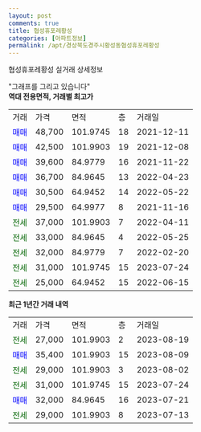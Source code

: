 ```yaml
---
layout: post
comments: true
title: 협성휴포레황성
categories: [아파트정보]
permalink: /apt/경상북도경주시황성동협성휴포레황성
---
```


협성휴포레황성 실거래 상세정보

<script type="text/javascript">
  google.charts.load('current', {'packages':['line', 'corechart']});
  google.charts.setOnLoadCallback(drawChart);

  function drawChart() {
    var data = new google.visualization.DataTable();
    data.addColumn('date', '거래일');
    data.addColumn('number', "매매");
    data.addColumn('number', "전세");
    data.addColumn('number', "전매");

    data.addRows([[new Date(Date.parse("2023-08-19")), null, 27000, null], [new Date(Date.parse("2023-08-09")), 35400, null, null], [new Date(Date.parse("2023-08-02")), null, 29000, null], [new Date(Date.parse("2023-07-24")), null, 31000, null], [new Date(Date.parse("2023-07-21")), 32000, null, null], [new Date(Date.parse("2023-07-13")), null, 29000, null]]);

    var options = {
      hAxis: {
        format: 'yyyy/MM/dd'
      },    
      lineWidth: 0,
      pointsVisible: true,    
      title: '최근 1년간 유형별 실거래가 분포',
      legend: { position: 'bottom' }
    };

    var formatter = new google.visualization.NumberFormat({pattern:'###,###'} );
    formatter.format(data, 1);
    formatter.format(data, 2);
    
    setTimeout(function() {
        var chart = new google.visualization.LineChart(document.getElementById('columnchart_material'));
        chart.draw(data, (options));
        document.getElementById('loading').style.display = 'none';
    }, 200);
  }
</script>


<div id="loading" style="z-index:20; display: block; margin-left: 0px">"그래프를 그리고 있습니다"</div>
<div id="columnchart_material" style="width: 95%; margin-left: 0px; display: block"></div>
<!-- contents start -->
<b>역대 전용면적, 거래별 최고가</b>
<table class="sortable">
    <tr>
      <td>거래</td>
      <td>가격</td>
      <td>면적</td>
      <td>층</td>
      <td>거래일</td>
    </tr>
        <tr>
          <td><a style="color: blue">매매</a></td>
          <td>48,700</td>
          <td>101.9745</td>
          <td>18</td>
          <td>2021-12-11</td>
        </tr>            <tr>
          <td><a style="color: blue">매매</a></td>
          <td>42,500</td>
          <td>101.9903</td>
          <td>19</td>
          <td>2021-12-08</td>
        </tr>            <tr>
          <td><a style="color: blue">매매</a></td>
          <td>39,600</td>
          <td>84.9779</td>
          <td>16</td>
          <td>2021-11-22</td>
        </tr>            <tr>
          <td><a style="color: blue">매매</a></td>
          <td>36,700</td>
          <td>84.9645</td>
          <td>13</td>
          <td>2022-04-23</td>
        </tr>            <tr>
          <td><a style="color: blue">매매</a></td>
          <td>30,500</td>
          <td>64.9452</td>
          <td>14</td>
          <td>2022-05-22</td>
        </tr>            <tr>
          <td><a style="color: blue">매매</a></td>
          <td>29,500</td>
          <td>64.9977</td>
          <td>8</td>
          <td>2021-11-16</td>
        </tr>        
        <tr>
              <td><a style="color: darkgreen">전세</a></td>
              <td>37,000</td>
              <td>101.9903</td>
              <td>7</td>
              <td>2022-04-11</td>
            </tr>            <tr>
              <td><a style="color: darkgreen">전세</a></td>
              <td>33,000</td>
              <td>84.9645</td>
              <td>4</td>
              <td>2022-05-25</td>
            </tr>            <tr>
              <td><a style="color: darkgreen">전세</a></td>
              <td>32,000</td>
              <td>84.9779</td>
              <td>7</td>
              <td>2022-02-20</td>
            </tr>            <tr>
              <td><a style="color: darkgreen">전세</a></td>
              <td>31,000</td>
              <td>101.9745</td>
              <td>15</td>
              <td>2023-07-24</td>
            </tr>            <tr>
              <td><a style="color: darkgreen">전세</a></td>
              <td>25,000</td>
              <td>64.9452</td>
              <td>15</td>
              <td>2022-06-15</td>
            </tr>        
    
</table>

<b>최근 1년간 거래 내역</b>

<table class="sortable">
    <tr>
      <td>거래</td>
      <td>가격</td>
      <td>면적</td>
      <td>층</td>
      <td>거래일</td>
    </tr>
    <tr>
      <td><a style="color: darkgreen">전세</a></td>
      <td>27,000</td>
      <td>101.9903</td>
      <td>2</td>
      <td>2023-08-19</td>
    </tr>          <tr>
      <td><a style="color: blue">매매</a></td>
      <td>35,400</td>
      <td>101.9903</td>
      <td>15</td>
      <td>2023-08-09</td>
    </tr>          <tr>
      <td><a style="color: darkgreen">전세</a></td>
      <td>29,000</td>
      <td>101.9903</td>
      <td>3</td>
      <td>2023-08-02</td>
    </tr>          <tr>
      <td><a style="color: darkgreen">전세</a></td>
      <td>31,000</td>
      <td>101.9745</td>
      <td>15</td>
      <td>2023-07-24</td>
    </tr>          <tr>
      <td><a style="color: blue">매매</a></td>
      <td>32,000</td>
      <td>84.9645</td>
      <td>16</td>
      <td>2023-07-21</td>
    </tr>          <tr>
      <td><a style="color: darkgreen">전세</a></td>
      <td>29,000</td>
      <td>101.9903</td>
      <td>8</td>
      <td>2023-07-13</td>
    </tr>      </table>
<!-- contents end -->    

